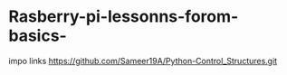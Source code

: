 # Rasberry-pi-lessonns-forom-basics-

impo links
https://github.com/Sameer19A/Python-Control_Structures.git
